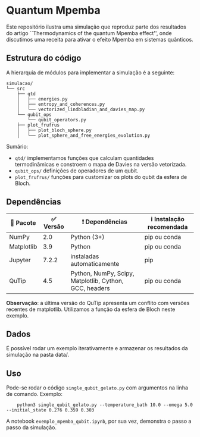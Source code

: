 # Quantum Mpemba

Este repositório ilustra uma simulação que reproduz parte dos resultados do artigo ``Thermodynamics of the quantum Mpemba effect'', onde discutimos uma receita para ativar o efeito Mpemba em sistemas quânticos.

## Estrutura do código
A hierarquia de módulos para implementar a simulação é a seguinte:
```
simulacao/
└── src
    ├── qtd
    │   ├── energies.py
    │   ├── entropy_and_coherences.py
    │   └── vectorized_lindbladian_and_davies_map.py
    └── qubit_ops
        └── qubit_operators.py
    ├── plot_frufrus
    │   ├── plot_bloch_sphere.py
    │   └── plot_sphere_and_free_energies_evolution.py
```

Sumário:
- ```qtd/``` implementamos funções que calculam quantidades termodinâmicas e constroem o mapa de Davies na versão vetorizada.
- ```qubit_ops/``` definições de operadores de um qubit.
- ```plot_frufrus/``` funções para customizar os plots do qubit da esfera de Bloch.

## Dependências
| :gift: Pacote | :white_check_mark: Versão | :exclamation: Dependências | :information_source: Instalação recomendada | 
| --- | --- | --- | --- |
| NumPy | 2.0 | Python (3+) | pip ou conda |
| Matplotlib | 3.9 | Python | pip ou conda |
| Jupyter | 7.2.2 | instaladas automaticamente | pip |
| QuTip | 4.5 | Python, NumPy, Scipy, Matplotlib, Cython, GCC, headers| pip ou conda|

**Observação**: a última versão do QuTip apresenta um conflito com versões recentes de matplotlib. Utilizamos a função da esfera de Bloch neste exemplo.

## Dados
É possível rodar um exemplo iterativamente e armazenar os resultados da simulação na pasta data/.

## Uso
Pode-se rodar o código ```single_qubit_gelato.py``` com argumentos na linha de comando. Exemplo:
```
    python3 single_qubit_gelato.py --temperature_bath 10.0 --omega 5.0 --initial_state 0.276 0.359 0.303
```


A notebook ```exemplo_mpemba_qubit.ipynb```, por sua vez, demonstra o passo a passo da simulação.
